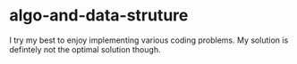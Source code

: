 # algo-and-data-struture

I try my best to enjoy implementing various coding problems. My solution is defintely
not the optimal solution though.

 
